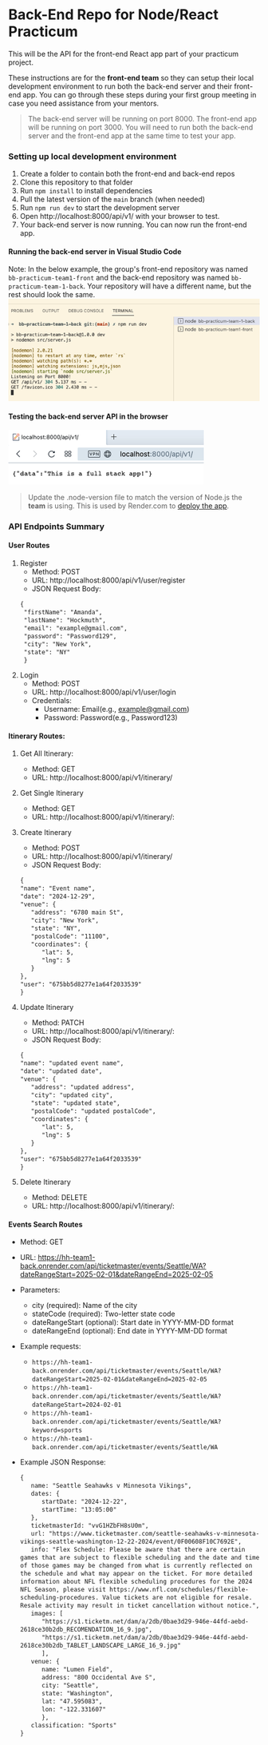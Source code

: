 # Back-End Repo for Node/React Practicum

This will be the API for the front-end React app part of your practicum project.

These instructions are for the **front-end team** so they can setup their local development environment to run
both the back-end server and their front-end app. You can go through these steps during your first group meeting
in case you need assistance from your mentors.

> The back-end server will be running on port 8000. The front-end app will be running on port 3000. You will need to run both the back-end server and the front-end app at the same time to test your app.

### Setting up local development environment

1. Create a folder to contain both the front-end and back-end repos
2. Clone this repository to that folder
3. Run `npm install` to install dependencies
4. Pull the latest version of the `main` branch (when needed)
5. Run `npm run dev` to start the development server
6. Open http://localhost:8000/api/v1/ with your browser to test.
7. Your back-end server is now running. You can now run the front-end app.

#### Running the back-end server in Visual Studio Code

Note: In the below example, the group's front-end repository was named `bb-practicum-team1-front` and the back-end repository was named `bb-practicum-team-1-back`. Your repository will have a different name, but the rest should look the same.
![vsc running](images/back-end-running-vsc.png)

#### Testing the back-end server API in the browser

![browser server](images/back-end-running-browser.png)

> Update the .node-version file to match the version of Node.js the **team** is using. This is used by Render.com to [deploy the app](https://render.com/docs/node-version).

### API Endpoints Summary

#### User Routes

1. Register
   - Method: POST
   - URL: http://localhost:8000/api/v1/user/register
   - JSON Request Body:
   ```
   {
    "firstName": "Amanda",
    "lastName": "Hockmuth",
    "email": "example@gmail.com",
    "password": "Password129",
    "city": "New York",
    "state": "NY"
    }
   ```
2. Login
   - Method: POST
   - URL: http://localhost:8000/api/v1/user/login
   - Credentials:
     - Username: Email(e.g., example@gmail.com)
     - Password: Password(e.g., Password123)

#### Itinerary Routes:

1. Get All Itinerary:
   - Method: GET
   - URL: http://localhost:8000/api/v1/itinerary/
2. Get Single Itinerary
   - Method: GET
   - URL: http://localhost:8000/api/v1/itinerary/:<id>
3. Create Itinerary
   - Method: POST
   - URL: http://localhost:8000/api/v1/itinerary/
   - JSON Request Body:
   ```
   {
   "name": "Event name",
   "date": "2024-12-29",
   "venue": {
      "address": "6780 main St",
      "city": "New York",
      "state": "NY",
      "postalCode": "11100",
      "coordinates": {
         "lat": 5,
         "lng": 5
      }
   },
   "user": "675bb5d8277e1a64f2033539"
   }
   ```
4. Update Itinerary

   - Method: PATCH
   - URL: http://localhost:8000/api/v1/itinerary/:<id>
   - JSON Request Body:

   ```
   {
   "name": "updated event name",
   "date": "updated date",
   "venue": {
      "address": "updated address",
      "city": "updated city",
      "state": "updated state",
      "postalCode": "updated postalCode",
      "coordinates": {
         "lat": 5,
         "lng": 5
      }
   },
   "user": "675bb5d8277e1a64f2033539"
   }

   ```

5. Delete Itinerary
   - Method: DELETE
   - URL: http://localhost:8000/api/v1/itinerary/:<id>

#### Events Search Routes

- Method: GET
- URL: https://hh-team1-back.onrender.com/api/ticketmaster/events/Seattle/WA?dateRangeStart=2025-02-01&dateRangeEnd=2025-02-05

- Parameters:

  - city (required): Name of the city
  - stateCode (required): Two-letter state code
  - dateRangeStart (optional): Start date in YYYY-MM-DD format
  - dateRangeEnd (optional): End date in YYYY-MM-DD format

- Example requests:

  - `https://hh-team1-back.onrender.com/api/ticketmaster/events/Seattle/WA?dateRangeStart=2025-02-01&dateRangeEnd=2025-02-05`
  - `https://hh-team1-back.onrender.com/api/ticketmaster/events/Seattle/WA?dateRangeStart=2024-02-01`
  - `https://hh-team1-back.onrender.com/api/ticketmaster/events/Seattle/WA?keyword=sports`
  - `https://hh-team1-back.onrender.com/api/ticketmaster/events/Seattle/WA`

- Example JSON Response:
  ```
  {
     name: "Seattle Seahawks v Minnesota Vikings",
     dates: {
        startDate: "2024-12-22",
        startTime: "13:05:00"
     },
     ticketmasterId: "vvG1HZbFH8sU0m",
     url: "https://www.ticketmaster.com/seattle-seahawks-v-minnesota-vikings-seattle-washington-12-22-2024/event/0F00608F10C7692E",
     info: "Flex Schedule: Please be aware that there are certain games that are subject to flexible scheduling and the date and time of those games may be changed from what is currently reflected on the schedule and what may appear on the ticket. For more detailed information about NFL flexible scheduling procedures for the 2024 NFL Season, please visit https://www.nfl.com/schedules/flexible-scheduling-procedures. Value tickets are not eligible for resale. Resale activity may result in ticket cancellation without notice.",
     images: [
        "https://s1.ticketm.net/dam/a/2db/0bae3d29-946e-44fd-aebd-2618ce30b2db_RECOMENDATION_16_9.jpg",
        "https://s1.ticketm.net/dam/a/2db/0bae3d29-946e-44fd-aebd-2618ce30b2db_TABLET_LANDSCAPE_LARGE_16_9.jpg"
        ],
     venue: {
        name: "Lumen Field",
        address: "800 Occidental Ave S",
        city: "Seattle",
        state: "Washington",
        lat: "47.595083",
        lon: "-122.331607"
        },
     classification: "Sports"
  }
  ```
